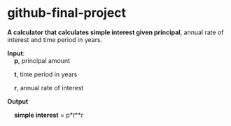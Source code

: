# github-final-project

__A calculator that calculates simple interest given principal__, annual rate of interest and time period in years.

__Input__:<br>
   &nbsp;&nbsp;&nbsp;&nbsp;**p**, principal amount<br>

   &nbsp;&nbsp;&nbsp;&nbsp;**t**, time period in years<br>

   &nbsp;&nbsp;&nbsp;&nbsp;**r**, annual rate of interest<br>

__Output__<br>

   &nbsp;&nbsp;&nbsp;&nbsp;__simple interest__ = p$* t *$*r

